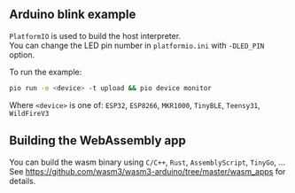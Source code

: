 ## Arduino blink example

`PlatformIO` is used to build the host interpreter.  
You can change the LED pin number in `platformio.ini` with `-DLED_PIN` option.

To run the example:
```sh
pio run -e <device> -t upload && pio device monitor
```
Where `<device>` is one of: `ESP32`, `ESP8266`, `MKR1000`, `TinyBLE`, `Teensy31`, `WildFireV3`

## Building the WebAssembly app

You can build the wasm binary using `C/C++`, `Rust`, `AssemblyScript`, `TinyGo`, ...  
See https://github.com/wasm3/wasm3-arduino/tree/master/wasm_apps for details.
